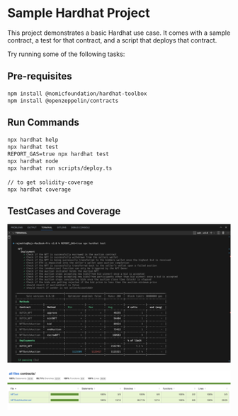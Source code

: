 # Sample Hardhat Project

This project demonstrates a basic Hardhat use case. It comes with a sample contract, a test for that contract, and a script that deploys that contract.

Try running some of the following tasks:

## Pre-requisites

```shell
npm install @nomicfoundation/hardhat-toolbox
npm install @openzeppelin/contracts
```

## Run Commands

```shell
npx hardhat help
npx hardhat test
REPORT_GAS=true npx hardhat test
npx hardhat node
npx hardhat run scripts/deploy.ts

// to get solidity-coverage
npx hardhat coverage
```

## TestCases and Coverage

![Test_Cases](https://github.com/Raj-Mehta2012/INFO7500_Crypto/blob/main/v2.0/screenshots/TestCases.png)

![Coverage](https://github.com/Raj-Mehta2012/INFO7500_Crypto/blob/main/v2.0/screenshots/v2.0_coverage.png)
